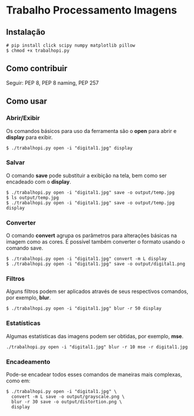 # Trabalho Processamento Imagens

## Instalação

```
# pip install click scipy numpy matplotlib pillow
$ chmod +x trabalhopi.py
```

## Como contribuir

Seguir: PEP 8, PEP 8 naming, PEP 257

## Como usar

### Abrir/Exibir

Os comandos básicos para uso da ferramenta são o **open** para abrir e **display** para exibir.

```shell
$ ./trabalhopi.py open -i "digital1.jpg" display
```

### Salvar

O comando **save** pode substituir a exibição na tela, bem como ser encadeado com o **display**.

```shell
$ ./trabalhopi.py open -i "digital1.jpg" save -o output/temp.jpg
$ ls output/temp.jpg
$ ./trabalhopi.py open -i "digital1.jpg" save -o output/temp.jpg display
```

### Converter

O comando **convert** agrupa os parâmetros para alterações básicas na imagem como as cores.
É possível também converter o formato usando o comando save.

```shell
$ ./trabalhopi.py open -i "digital1.jpg" convert -m L display
$ ./trabalhopi.py open -i "digital1.jpg" save -o output/digital1.png
```

### Filtros

Alguns filtros podem ser aplicados através de seus respectivos comandos, por exemplo, **blur**.

```shell
$ ./trabalhopi.py open -i "digital1.jpg" blur -r 50 display
```

### Estatísticas

Algumas estatísticas das imagens podem ser obtidas, por exemplo, **mse**.

```shell
./trabalhopi.py open -i "digital1.jpg" blur -r 10 mse -r digital1.jpg
```

### Encadeamento

Pode-se encadear todos esses comandos de maneiras mais complexas, como em:

```shell
$ ./trabalhopi.py open -i "digital1.jpg" \
  convert -m L save -o output/grayscale.png \
  blur -r 30 save -o output/distortion.png \
  display
```
